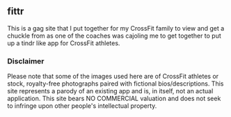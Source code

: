 ## fittr
This is a gag site that I put together for my CrossFit family to view and get a chuckle from as one of the coaches was cajoling me to get together to put up a tindr like app for CrossFit athletes. 

### Disclaimer
Please note that some of the images used here are of CrossFit athletes or stock, royalty-free photographs paired with fictional bios/descriptions. This site represents a parody of an existing app and is, in itself, not an actual application. This site bears NO COMMERCIAL valuation and does not seek to infringe upon other people's intellectual property. 